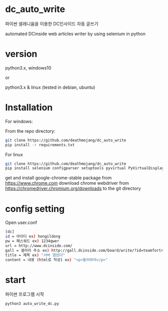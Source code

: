 ﻿# dc_auto_write
파이썬 셀레니움을 이용한 DC인사이드 자동 글쓰기

automated DCinside web articles writer by using selenium in python


# version
python3.x, windows10

or

python3.x & linux (tested in debian, ubuntu)


# Installation

For windows:

From the repo directory:
```bash
git clone https://github.com/deathmojang/dc_auto_write
pip install -r requirements.txt
```

For linux
```bash
git clone https://github.com/deathmojang/dc_auto_write
pip install selenium configparser setuptools pyvirtual PyVirtualDisplay
```
get and install google-chrome-stable package from https://www.chrome.com
download chrome webdriver from https://chromedriver.chromium.org/downloads to the git directory


# config setting
Open user.conf
```bash
[dc]
id = 아이디 ex) hongildong
pw = 패스워드 ex) 1234qwer
url = http://www.dcinside.com/
gall = 갤러리 주소 ex) http://gall.dcinside.com/board/write/?id=teamfortress2
title = 제목 ex) "서버 열었다"
content = 내용 (html로 작성) ex) "<p>들어와라</p>"
```

# start
파이썬 프로그램 시작
```bash
python3 auto_write_dc.py
```

# 

